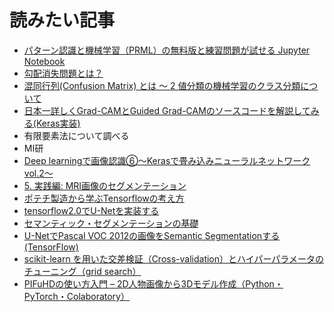 # 読みたい記事
- [パターン認識と機械学習（PRML）の無料版と練習問題が試せる Jupyter Notebook](https://note.com/sangmin/n/n8ccacd35b9b1)
- [勾配消失問題とは？](http://marupeke296.com/IKDADV_DL_No6_vanishing_grad_prob.html)
- [混同行列(Confusion Matrix) とは 〜 2 値分類の機械学習のクラス分類について](https://qiita.com/TsutomuNakamura/items/a1a6a02cb9bb0dcbb37f#:~:text=%E3%81%93%E3%81%93%E3%81%A7%E3%81%84%E3%81%86%E6%B7%B7%E5%90%8C%E8%A1%8C%E5%88%97,%E6%8C%87%E6%A8%99%E3%81%A8%E3%81%97%E3%81%A6%E4%BD%BF%E3%82%8F%E3%82%8C%E3%81%BE%E3%81%99%E3%80%82)
- [日本一詳しくGrad-CAMとGuided Grad-CAMのソースコードを解説してみる(Keras実装)](https://qiita.com/kinziro/items/69f996065b4a658c42e8)
- 有限要素法について調べる
- MI研
- [Deep learningで画像認識⑥〜Kerasで畳み込みニューラルネットワーク vol.2〜](https://lp-tech.net/articles/KVMVb)
- [5. 実践編: MRI画像のセグメンテーション
](https://japan-medical-ai.github.io/medical-ai-course-materials/notebooks/05_Image_Segmentation.html)
- [ポテチ製造から学ぶTensorflowの考え方](https://qiita.com/hiroyuki827/items/509c2ac7735c8c16ad45)
- [tensorflow2.0でU-Netを実装する](https://qiita.com/hiro871_/items/871c76bf65b76ebe1dd0)
- [セマンティック・セグメンテーションの基礎](https://jp.mathworks.com/content/dam/mathworks/mathworks-dot-com/company/events/webinar-cta/2459280_Basics_of_semantic_segmentation.pdf)
- [U-NetでPascal VOC 2012の画像をSemantic Segmentationする (TensorFlow)](https://qiita.com/tktktks10/items/0f551aea27d2f62ef708)
- [scikit-learn を用いた交差検証（Cross-validation）とハイパーパラメータのチューニング（grid search）](https://qiita.com/tomov3/items/039d4271ed30490edf7b)
- [PIFuHDの使い方入門 – 2D人物画像から3Dモデル作成（Python・PyTorch・Colaboratory）](https://child-programmer.com/2d-to-3d/)